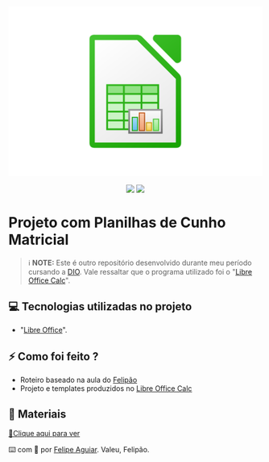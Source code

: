 <p align="center">
<img 
    src="./LibreOffice_Calc-Logo.wine.png"
    width="600"
    />
</p>

<p align="center">
<img 
    src="https://img.shields.io/badge/_PLANILHA_INTELIGENTE-008000">
    </a>
<img 
   src="https://img.shields.io/badge/_SHEETS,_RANGE,_E_MAIS-4B0082" 
     />
</p>

</div>

# Projeto com Planilhas de Cunho Matricial

 > ℹ️ **NOTE:** Este é outro repositório desenvolvido durante meu período cursando a [DIO](https://dio.me).
> Vale ressaltar que o programa utilizado foi o "[Libre Office Calc](https://pt-br.libreoffice.org)".

## 💻 Tecnologias utilizadas no projeto
- "[Libre Office](https://pt-br.libreoffice.org)".


## ⚡ Como foi feito ?

- Roteiro baseado na aula do [Felipão](https://github.com/felipeAguiarCode)
- Projeto e templates produzidos no [Libre Office Calc](https://pt-br.libreoffice.org)


## 👀 Materiais

<a href="https://github.com/Caspioif/Caspioif/blob/4945baf15c61a36cad1179ea8ae38be887940885/Material" title="View PDF now"> 📕Clique aqui para ver</a>



⌨️ com 💜 por [Felipe Aguiar](https://github.com/felipeAguiarCode).
Valeu, Felipão.
